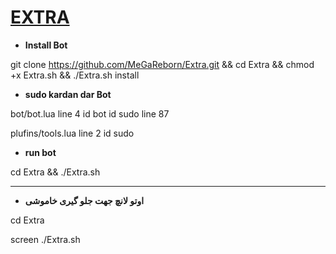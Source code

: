 # [EXTRA](https://t.me/BotReborn_Ch)
* **Install Bot**

git clone https://github.com/MeGaReborn/Extra.git && cd Extra && chmod +x Extra.sh && ./Extra.sh install

* **sudo kardan dar Bot**

bot/bot.lua line 4 id bot id sudo line 87

plufins/tools.lua  line 2 id sudo

 * **run bot**
 
cd Extra && ./Extra.sh

***********************

* **اوتو لانچ جهت جلو گیری خاموشی**

cd Extra

screen ./Extra.sh


